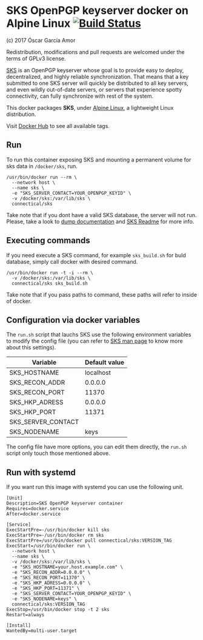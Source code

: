 # SKS OpenPGP keyserver docker on Alpine Linux [![Build Status](https://travis-ci.org/ogarcia/docker-sks.svg?branch=master)](https://travis-ci.org/ogarcia/docker-sks)

(c) 2017 Óscar García Amor

Redistribution, modifications and pull requests are welcomed under the terms
of GPLv3 license.

[SKS][1] is an OpenPGP keyserver whose goal is to provide easy to deploy,
decentralized, and highly reliable synchronization. That means that a key
submitted to one SKS server will quickly be distributed to all key servers,
and even wildly out-of-date servers, or servers that experience spotty
connectivity, can fully synchronize with rest of the system.

This docker packages **SKS**, under [Alpine Linux][2], a lightweight Linux
distribution.

Visit [Docker Hub][3] to see all available tags.

[1]: https://bitbucket.org/skskeyserver/sks-keyserver/wiki/Home
[2]: https://alpinelinux.org/
[3]: https://hub.docker.com/r/connectical/sks/

## Run

To run this container exposing SKS and mounting a permanent volume for sks
data in `/docker/sks`, run.

```
/usr/bin/docker run --rm \
  --network host \
  --name sks \
  -e "SKS_SERVER_CONTACT=YOUR_OPENPGP_KEYID" \
  -v /docker/sks:/var/lib/sks \
  connectical/sks
```

Take note that if you dont have a valid SKS database, the server will not
run. Please, take a look to [dump documentation][4] and [SKS Readme][5] for
more info.

[4]: https://bitbucket.org/skskeyserver/sks-keyserver/wiki/KeydumpSources
[5]: https://bitbucket.org/skskeyserver/sks-keyserver/src/tip/README.md

## Executing commands

If you need execute a SKS command, for example `sks_build.sh` for buld
database, simply call docker with desired command.

```
/usr/bin/docker run -t -i --rm \
  -v /docker/sks:/var/lib/sks \
  connectical/sks sks_build.sh
```

Take note that if you pass paths to command, these paths will refer to
inside of docker.

## Configuration via docker variables

The `run.sh` script that lauchs SKS use the following environment variables
to modify the config file (you can refer to [SKS man page][6] to know more
about this settings).

| Variable | Default value |
| --- | --- |
| SKS_HOSTNAME | localhost |
| SKS_RECON_ADDR | 0.0.0.0 |
| SKS_RECON_PORT | 11370 |
| SKS_HKP_ADRESS | 0.0.0.0 |
| SKS_HKP_PORT | 11371 |
| SKS_SERVER_CONTACT |  |
| SKS_NODENAME | keys |

The config file have more options, you can edit them directly, the `run.sh`
script only touch those mentioned above.

[6]: https://manpages.debian.org/stretch/sks/sks.8.en.html

## Run with systemd

If you want run this image with systemd you can use the following unit.

```
[Unit]
Description=SKS OpenPGP keyserver container
Requires=docker.service
After=docker.service

[Service]
ExecStartPre=-/usr/bin/docker kill sks
ExecStartPre=-/usr/bin/docker rm sks
ExecStartPre=/usr/bin/docker pull connectical/sks:VERSION_TAG
ExecStart=/usr/bin/docker run \
  --network host \
  --name sks \
  -v /docker/sks:/var/lib/sks \
  -e "SKS_HOSTNAME=your.host.example.com" \
  -e "SKS_RECON_ADDR=0.0.0.0" \
  -e "SKS_RECON_PORT=11370" \
  -e "SKS_HKP_ADRESS=0.0.0.0" \
  -e "SKS_HKP_PORT=11371" \
  -e "SKS_SERVER_CONTACT=YOUR_OPENPGP_KEYID" \
  -e "SKS_NODENAME=keys" \
  connectical/sks:VERSION_TAG
ExecStop=/usr/bin/docker stop -t 2 sks
Restart=always

[Install]
WantedBy=multi-user.target
```
